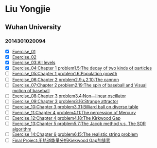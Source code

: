 # Liu Yongjie
## Wuhan University
### 2014301020094

> 
- [x] [Exercise_01](https://www.zybuluo.com/mdeditor#498195)  
- [x] [Exercise_02](https://github.com/LiuYongJie2014301020094/computational_physics_N2014301020094/blob/master/Exercise-2.py)
- [x] [Exercise_03:All levels](https://github.com/LiuYongJie2014301020094/computational_physics_N2014301020094/blob/master/Ex_03.md)  
- [x] [Exercise_04:Chapter 1 problem1.5:The decay of two kinds of particles](https://www.zybuluo.com/mdeditor#525363)    
- [ ] [Exercise_05:Chapter 1 problem1.6:Population growth]()  
- [ ] [Exercise_06:Chapter 2 problem2.9﹠2.10:The cannon]()  
- [ ] [Exercise_07:Chapter 2 problem2.19:The spin of baseball and Visual motion of baseball]()  
- [ ] [Exercise_08:Chapter 3 problem3.4:Non—linear oscillator]()  
- [ ] [Exercise_09:Chapter 3 problem3.16:Strange attractor]()  
- [ ] [Exercise_10:Chapter 3 problem3.31:Billiard ball on diverse table]()  
- [ ] [Exercise_11:Chapter 4 problem4.11:The percession of Mercury]()  
- [ ] [Exercise_12:Chapter 4 problem4.18:The Kirkwood Gap]()  
- [ ] [Exercise_13:Chapter 5 problem5.7:The Jacob method v.s. The SOR algorithm]()  
- [ ] [Exercise_14:Chapter 6 problem6.15:The realistic string problem]()  
- [ ] [Final Project:用轨道能量分析Kiekwood Gap的缝宽]()  
